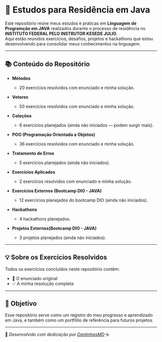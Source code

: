 # 🧠 Estudos para Residência em Java

Este repositório reúne meus estudos e práticas em **Linguagem de Programção em JAVA** realizados durante o processo de residência no **INSTITUTO FEDERAL PELO INSTRUTOR KESEDE JULIO**.  
Aqui estão reunidos exercícios, desafios, projetos e hackathons que estou desenvolvendo para consolidar meus conhecimentos na linguagem.

---

## 📚 Conteúdo do Repositório

- **Métodos**
    - 20 exercícios resolvidos com enunciado e minha solução.

- **Vetores**
    - 50 exercícios resolvidos com enunciado e minha solução.

- **Coleções**
    - 6 exercícios planejados (ainda não iniciados — podem surgir mais).

- **POO (Programação Orientada a Objetos)**
    - 36 exercícios resolvidos com enunciado e minha solução.

- **Tratamento de Erros**
    - 5 exercícios planejados (ainda não iniciados).

- **Exercícios Aplicados**
    - 2 exercícios resolvidos com enunciado e minha solução.

- **Exercícios Externos (Bootcamp DIO - JAVA)**
    - 12 exercícios planejados do bootcamp DIO (ainda não iniciados).

- **Hackathons**
    - 4 hackathons planejados.

- **Projetos Externos(Bootcamp DIO - JAVA)**
    - 3 projetos planejados (ainda não iniciados).

---

## 💡 Sobre os Exercícios Resolvidos

Todos os exercícios concluídos neste repositório contêm:
- 📌 O enunciado original
- ✅ A minha resolução completa

---

## 🚀 Objetivo

Esse repositório serve como um registro do meu progresso e aprendizado em Java, e também como um portfólio de referência para futuros projetos.

---

📍 *Desenvolvido com dedicação por [DantinhasMD](https://github.com/DantinhasMD)* ☕
